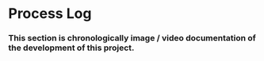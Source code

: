 # Process Log

### This section is chronologically image / video documentation of the development of this project.




